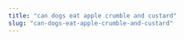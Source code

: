```yaml
---
title: "can dogs eat apple crumble and custard"
slug: "can-dogs-eat-apple-crumble-and-custard"
---
```


